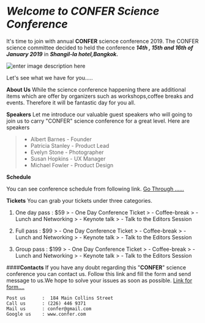 ***Welcome to CONFER Science Conference***
=================================


It's time to join with annual  **CONFER** science  conference 2019. The CONFER science committee decided to held the conference ***14th , 15th and 16th of January 2019*** in ***Shangil-la hotel,Bangkok.***

![enter image description here](http://www.scientix.eu/documents/10137/710261/Scientix3_Conf_Banner1_750x249px_Layers_Title_after_event.jpg/6e8c2e83-0918-4ddb-9b6f-1564a71cca1e?t=1541770898553)

Let's see what we have for you.....


**About Us**
While the science conference happening there are additional items which are offer by organizers such as workshops,coffee breaks and events. Therefore it will be fantastic day for you all.

**Speakers**
Let me introduce our valuable guest speakers who will going to join us to carry "CONFER" science conference for a great level. Here are speakers
 >- Albert Barnes - Founder
 >- Patricia Stanley - Product Lead
 > - Evelyn Stone - Photographer
 >- Susan Hopkins - UX Manager
 >- Michael Fowler - Product Design

**Schedule**

You can see conference schedule from following link.
[Go Through ......](https://foss-ucsc.github.io/schedule.html)


**Tickets**
You can grab your tickets under three categories.

 1. One day pass : $59
		 > - One Day Conference Ticket
		 > - Coffee-break
		 > - Lunch and Networking
		 > - Keynote talk
		> - Talk to the Editors Session
		
 2. Full pass : $99
		 > - One Day Conference Ticket
		 > - Coffee-break
		 > - Lunch and Networking
		 > - Keynote talk
		> - Talk to the Editors Session
 3. Group pass : $199
		 > - One Day Conference Ticket
		 > - Coffee-break
		 > - Lunch and Networking
		 > - Keynote talk
			> - Talk to the Editors Session


####**Contacts**
If you have any doubt regarding this "**CONFER**" science conference you can contact us. Follow this link and fill the form and send message to us.We hope to solve your issues as soon as possible.
[Link for form....](https://foss-ucsc.github.io/contact.html)

	Post us  	 :	184 Main Collins Street
	Call us		 : (226) 446 9371
	Mail us	     : confer@gmail.com
	Google us    : www.confer.com
  
  

